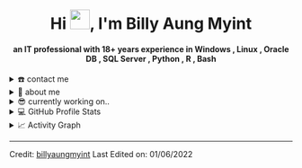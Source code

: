 <div align="center">
<h1 align="center">Hi <img width="35" src="https://github.com/billyaungmyint/billyaungmyint/blob/main/resources/img/waving.gif">, I'm Billy Aung Myint</h1>
<h4 align="center">an IT professional with 18+ years experience in Windows , Linux , Oracle DB , SQL Server , Python , R , Bash</h4>
</div>


<details>
  <summary>☎️ contact me</summary>
<div>
  <samp>
    <h2 align="center">😎 you can reach me by:</h2>
    <p align="center">
      <br/>
      <a href="https://www.linkedin.com/in/billyaungmyint/" target="blank"><img align="center"
         src="https://img.shields.io/badge/linkedin-%231DA1F2.svg?style=for-the-badge&logo=linkedin&logoColor=white"
         alt="azzar" height="30"/></a>
      <a href="https://fb.com/billyaungmyint" target="blank"><img align="center"
         src="https://img.shields.io/badge/facebook-4267B2.svg?style=for-the-badge&logo=facebook&logoColor=white"
         alt="azzar" height="30"/></a>
      <a href="mailto:billy@billyaungmyint.com" target="blank"><img align="center"
         src="https://img.shields.io/badge/gmail-EA4335.svg?style=for-the-badge&logo=gmail&logoColor=white"
         alt="azzar" height="30"/></a>
    </p>
  <p align="center">
      <a href="https://twitter.com/billyaungmyint" target="blank"><img align="center"
         src="https://img.shields.io/badge/twitter-1DA1F2.svg?style=for-the-badge&logo=twitter&logoColor=white"
         alt="azzar" height="30"/></a>
      <br>
    </p>
  </samp>
</div>
</details>

<details>
  <summary>🧮 about me</summary>
  <br />
18+ years of experience in IT with 8 years in Banking. Experienced in 
  <div>
    <p align="center">
      <ul>
        <li> Windows </li>
        <li> Linux </li>
        <li> Solaris </li>
        <li> Networking (certified CCNA) </li>
        <li> Python </li>
        <li> R </li>
        <li> Oracle Database (certified OCA) </li>
        <li> UAT Testing </li>
        <li> Change Management </li>
        <li> Project Management </li>
    </ul>
    <br />
  </div>
</details>

<details>
  <summary>😎 currently working on..</summary>
  <br />
My current projects and learnings
  <div>
    <p align="center">
      <ul>
        <li> Python </li>
        <ul>
          <li> Numpy </li>
          <li> Pandas </li>
          <li> Matplotlib </li>
          <li> Seaborn </li>
          <li> Scikit-learn </li>
          <li> Pytorch </li>
          <li> Spacy </li>
          <li> Streamlit </li>
        </ul>
        <li> R </li>
        <ul>
          <li> Dplyr </li>
          <li> GGplo2 </li>
          <li> Shiny </li>
        </ul>
    </ul>
    <br />
  </div>
</details>


<details> 
  <summary>💻 GitHub Profile Stats</summary>
  <div>
    <h2 align="center"> 📊 Github stats </h2>
      <br/>
        <p align="center">
          <a href="https://github.com/billyaungmyint/">
          <img src="https://github-readme-stats.vercel.app/api/top-langs/?username=billyaungmyint&langs_count=6&theme=gruvbox&layout=compact&hide_border=true" alt="billyaungmyint :: Top Langs" /></a>
        </p>
        <p align="center">
          <a href="https://github.com/billyaungmyint/">
          <img width="49.5%" src="https://github-readme-stats.vercel.app/api?username=billyaungmyint&show_icons=true&theme=gruvbox&hide_border=true" />
          <img width="49.5%" src="https://github-readme-streak-stats.herokuapp.com/?user=billyaungmyint&theme=gruvbox&hide_border=true" />
          </a>
       </p>
     <br>
  </div>    
</details>

<details>
  <summary>📈 Activity Graph</summary>
  <br/>
  <h2 align="center"> my current activity </h2>
<a href="https://github.com/billyaungmyint/github-readme-activity-graph"><img alt="Billy Aung Myint's Activity Graph" src="https://activity-graph.herokuapp.com/graph/?username=billyaungmyint&bg_color=000&color=fff&line=00E676&point=fff&hide_border=true" /></a>
</details>

------
Credit: [billyaungmyint](https://github.com/billyaungmyint)
Last Edited on: 01/06/2022
